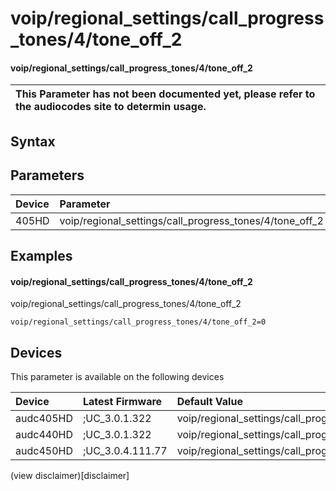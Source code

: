 ﻿---
description: voip/regional_settings/call_progress_tones/4/tone_off_2
search: false
---

# voip/regional_settings/call_progress_tones/4/tone_off_2

#### voip/regional_settings/call_progress_tones/4/tone_off_2


| This Parameter has not been documented yet, please refer to the audiocodes site to determin usage.  | 
| :--- |

## Syntax

## Parameters
|Device|Parameter|value|Description|
|:---|:---|:---|:---|
| 405HD | voip/regional_settings/call_progress_tones/4/tone_off_2 |  |  |

## Examples
#### voip/regional_settings/call_progress_tones/4/tone_off_2

voip/regional_settings/call_progress_tones/4/tone_off_2

```
voip/regional_settings/call_progress_tones/4/tone_off_2=0
```

## Devices
This parameter is available on the following devices

| Device | Latest Firmware | Default Value |
|:---|:---|:---|
| audc405HD | ;UC_3.0.1.322 | voip/regional_settings/call_progress_tones/4/tone_off_2=0 
| audc440HD | ;UC_3.0.1.322 | voip/regional_settings/call_progress_tones/4/tone_off_2=0 
| audc450HD | ;UC_3.0.4.111.77 | voip/regional_settings/call_progress_tones/4/tone_off_2=0 

(view disclaimer)[disclaimer]
